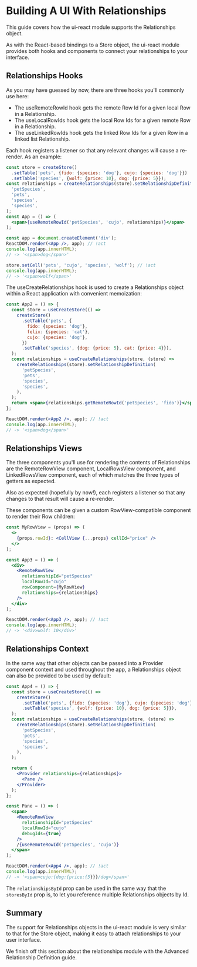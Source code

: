 # Building A UI With Relationships

This guide covers how the ui-react module supports the Relationships object.

As with the React-based bindings to a Store object, the ui-react module provides
both hooks and components to connect your relationships to your interface.

## Relationships Hooks

As you may have guessed by now, there are three hooks you'll commonly use here:

- The useRemoteRowId hook gets the remote Row Id for a given local Row in a
  Relationship.
- The useLocalRowIds hook gets the local Row Ids for a given remote Row in a
  Relationship.
- The useLinkedRowIds hook gets the linked Row Ids for a given Row in a linked
  list Relationship.

Each hook registers a listener so that any relevant changes will cause a
re-render. As an example:

```jsx
const store = createStore()
  .setTable('pets', {fido: {species: 'dog'}, cujo: {species: 'dog'}})
  .setTable('species', {wolf: {price: 10}, dog: {price: 5}});
const relationships = createRelationships(store).setRelationshipDefinition(
  'petSpecies',
  'pets',
  'species',
  'species',
);
const App = () => (
  <span>{useRemoteRowId('petSpecies', 'cujo', relationships)}</span>
);

const app = document.createElement('div');
ReactDOM.render(<App />, app); // !act
console.log(app.innerHTML);
// -> '<span>dog</span>'

store.setCell('pets', 'cujo', 'species', 'wolf'); // !act
console.log(app.innerHTML);
// -> '<span>wolf</span>'
```

The useCreateRelationships hook is used to create a Relationships object within
a React application with convenient memoization:

```jsx
const App2 = () => {
  const store = useCreateStore(() =>
    createStore()
      .setTable('pets', {
        fido: {species: 'dog'},
        felix: {species: 'cat'},
        cujo: {species: 'dog'},
      })
      .setTable('species', {dog: {price: 5}, cat: {price: 4}}),
  );
  const relationships = useCreateRelationships(store, (store) =>
    createRelationships(store).setRelationshipDefinition(
      'petSpecies',
      'pets',
      'species',
      'species',
    ),
  );
  return <span>{relationships.getRemoteRowId('petSpecies', 'fido')}</span>;
};

ReactDOM.render(<App2 />, app); // !act
console.log(app.innerHTML);
// -> '<span>dog</span>'
```

## Relationships Views

The three components you'll use for rendering the contents of Relationships are
the RemoteRowView component, LocalRowsView component, and LinkedRowsView
component, each of which matches the three types of getters as expected.

Also as expected (hopefully by now!), each registers a listener so that any
changes to that result will cause a re-render.

These components can be given a custom RowView-compatible component to render
their Row children:

```jsx
const MyRowView = (props) => (
  <>
    {props.rowId}: <CellView {...props} cellId="price" />
  </>
);

const App3 = () => (
  <div>
    <RemoteRowView
      relationshipId="petSpecies"
      localRowId="cujo"
      rowComponent={MyRowView}
      relationships={relationships}
    />
  </div>
);

ReactDOM.render(<App3 />, app); // !act
console.log(app.innerHTML);
// -> '<div>wolf: 10</div>'
```

## Relationships Context

In the same way that other objects can be passed into a Provider component
context and used throughout the app, a Relationships object can also be provided
to be used by default:

```jsx
const App4 = () => {
  const store = useCreateStore(() =>
    createStore()
      .setTable('pets', {fido: {species: 'dog'}, cujo: {species: 'dog'}})
      .setTable('species', {wolf: {price: 10}, dog: {price: 5}}),
  );
  const relationships = useCreateRelationships(store, (store) =>
    createRelationships(store).setRelationshipDefinition(
      'petSpecies',
      'pets',
      'species',
      'species',
    ),
  );

  return (
    <Provider relationships={relationships}>
      <Pane />
    </Provider>
  );
};

const Pane = () => (
  <span>
    <RemoteRowView
      relationshipId="petSpecies"
      localRowId="cujo"
      debugIds={true}
    />
    /{useRemoteRowId('petSpecies', 'cujo')}
  </span>
);

ReactDOM.render(<App4 />, app); // !act
console.log(app.innerHTML);
// -> '<span>cujo:{dog:{price:{5}}}/dog</span>'
```

The `relationshipsById` prop can be used in the same way that the `storesById`
prop is, to let you reference multiple Relationships objects by Id.

## Summary

The support for Relationships objects in the ui-react module is very similar to
that for the Store object, making it easy to attach relationships to your user
interface.

We finish off this section about the relationships module with the Advanced
Relationship Definition guide.
